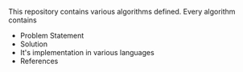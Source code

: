 This repository contains various algorithms defined.
Every algorithm contains 
- Problem Statement
- Solution
- It's implementation in various languages
- References
